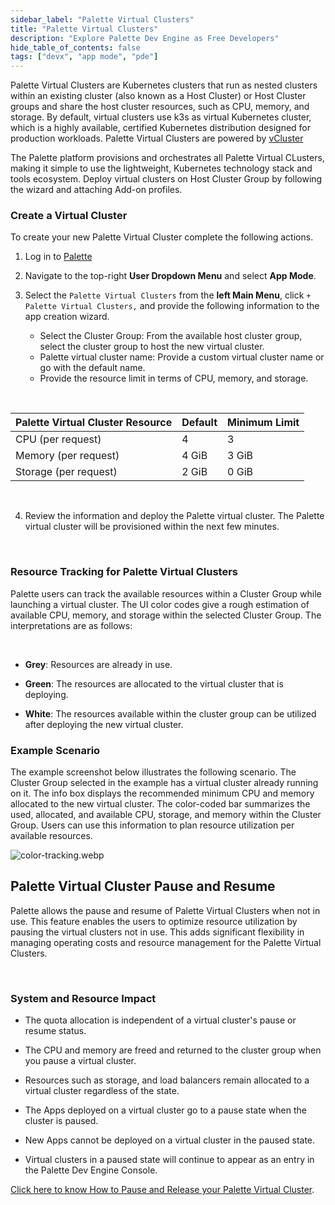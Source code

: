 ```yaml
---
sidebar_label: "Palette Virtual Clusters"
title: "Palette Virtual Clusters"
description: "Explore Palette Dev Engine as Free Developers"
hide_table_of_contents: false
tags: ["devx", "app mode", "pde"]
---
```


Palette Virtual Clusters are Kubernetes clusters that run as nested clusters within an existing cluster (also known as a
Host Cluster) or Host Cluster groups and share the host cluster resources, such as CPU, memory, and storage. By default,
virtual clusters use k3s as virtual Kubernetes cluster, which is a highly available, certified Kubernetes distribution
designed for production workloads. Palette Virtual Clusters are powered by [vCluster](https://www.vcluster.com/)

The Palette platform provisions and orchestrates all Palette Virtual CLusters, making it simple to use the lightweight,
Kubernetes technology stack and tools ecosystem. Deploy virtual clusters on Host Cluster Group by following the wizard
and attaching Add-on profiles.

### Create a Virtual Cluster

To create your new Palette Virtual Cluster complete the following actions.

1. Log in to [Palette](https://console.spectrocloud.com)

2. Navigate to the top-right **User Dropdown Menu** and select **App Mode**.

3. Select the `Palette Virtual Clusters` from the **left Main Menu**, click `+ Palette Virtual Clusters,` and provide
   the following information to the app creation wizard.
   - Select the Cluster Group: From the available host cluster group, select the cluster group to host the new virtual
     cluster.
   - Palette virtual cluster name: Provide a custom virtual cluster name or go with the default name.
   - Provide the resource limit in terms of CPU, memory, and storage.

<br />

| Palette Virtual Cluster Resource | Default | Minimum Limit |
| -------------------------------- | ------- | ------------- |
| CPU (per request)                | 4       | 3             |
| Memory (per request)             | 4 GiB   | 3 GiB         |
| Storage (per request)            | 2 GiB   | 0 GiB         |

<br />

4. Review the information and deploy the Palette virtual cluster. The Palette virtual cluster will be provisioned within
   the next few minutes.

<br />

### Resource Tracking for Palette Virtual Clusters

Palette users can track the available resources within a Cluster Group while launching a virtual cluster. The UI color
codes give a rough estimation of available CPU, memory, and storage within the selected Cluster Group. The
interpretations are as follows:

<br />

- **Grey**: Resources are already in use.

- **Green**: The resources are allocated to the virtual cluster that is deploying.

- **White**: The resources available within the cluster group can be utilized after deploying the new virtual cluster.

### Example Scenario

The example screenshot below illustrates the following scenario. The Cluster Group selected in the example has a virtual
cluster already running on it. The info box displays the recommended minimum CPU and memory allocated to the new virtual
cluster. The color-coded bar summarizes the used, allocated, and available CPU, storage, and memory within the Cluster
Group. Users can use this information to plan resource utilization per available resources.

![color-tracking.webp](/color-tracking.webp)

## Palette Virtual Cluster Pause and Resume

Palette allows the pause and resume of Palette Virtual Clusters when not in use. This feature enables the users to
optimize resource utilization by pausing the virtual clusters not in use. This adds significant flexibility in managing
operating costs and resource management for the Palette Virtual Clusters.

<br />

### System and Resource Impact

- The quota allocation is independent of a virtual cluster's pause or resume status.

- The CPU and memory are freed and returned to the cluster group when you pause a virtual cluster.

- Resources such as storage, and load balancers remain allocated to a virtual cluster regardless of the state.

- The Apps deployed on a virtual cluster go to a pause state when the cluster is paused.

- New Apps cannot be deployed on a virtual cluster in the paused state.

- Virtual clusters in a paused state will continue to appear as an entry in the Palette Dev Engine Console.

[Click here to know How to Pause and Release your Palette Virtual Cluster](pause-restore-virtual-clusters.md).
